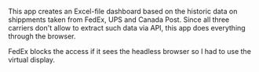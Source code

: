 This app creates an Excel-file dashboard based on the historic data on shippments taken from FedEx, UPS and Canada Post. Since all three carriers don't allow to extract such data via API, this app does everything through the browser.

FedEx blocks the access if it sees the headless browser so I had to use the virtual display.
